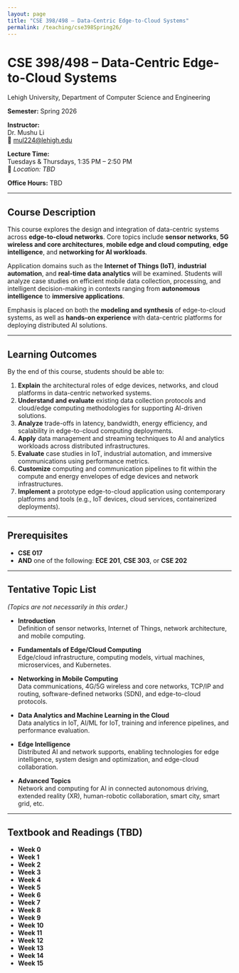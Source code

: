```yaml
---
layout: page
title: "CSE 398/498 – Data-Centric Edge-to-Cloud Systems"
permalink: /teaching/cse398Spring26/
---
```



# CSE 398/498 – Data-Centric Edge-to-Cloud Systems  

Lehigh University, Department of Computer Science and Engineering

**Semester:** Spring 2026  

**Instructor:**  
Dr. Mushu Li  
📧 [mul224@lehigh.edu](mailto:mul224@lehigh.edu)

**Lecture Time:**  
Tuesdays & Thursdays, 1:35 PM – 2:50 PM  
📍 *Location: TBD*

**Office Hours:** TBD  

---

## Course Description
This course explores the design and integration of data-centric systems across **edge-to-cloud networks**. Core topics include **sensor networks**, **5G wireless and core architectures**, **mobile edge and cloud computing**, **edge intelligence**, and **networking for AI workloads**.  

Application domains such as the **Internet of Things (IoT)**, **industrial automation**, and **real-time data analytics** will be examined. Students will analyze case studies on efficient mobile data collection, processing, and intelligent decision-making in contexts ranging from **autonomous intelligence** to **immersive applications**.  

Emphasis is placed on both the **modeling and synthesis** of edge-to-cloud systems, as well as **hands-on experience** with data-centric platforms for deploying distributed AI solutions.

---

## Learning Outcomes
By the end of this course, students should be able to:

1. **Explain** the architectural roles of edge devices, networks, and cloud platforms in data-centric networked systems.  
2. **Understand and evaluate** existing data collection protocols and cloud/edge computing methodologies for supporting AI-driven solutions.  
3. **Analyze** trade-offs in latency, bandwidth, energy efficiency, and scalability in edge-to-cloud computing deployments.  
4. **Apply** data management and streaming techniques to AI and analytics workloads across distributed infrastructures.  
5. **Evaluate** case studies in IoT, industrial automation, and immersive communications using performance metrics.  
6. **Customize** computing and communication pipelines to fit within the compute and energy envelopes of edge devices and network infrastructures.  
7. **Implement** a prototype edge-to-cloud application using contemporary platforms and tools (e.g., IoT devices, cloud services, containerized deployments).

---

## Prerequisites
- **CSE 017**  
- **AND** one of the following: **ECE 201**, **CSE 303**, or **CSE 202**

---

## Tentative Topic List  
*(Topics are not necessarily in this order.)*

- **Introduction**  
  Definition of sensor networks, Internet of Things, network architecture, and mobile computing.  

- **Fundamentals of Edge/Cloud Computing**  
  Edge/cloud infrastructure, computing models, virtual machines, microservices, and Kubernetes.  

- **Networking in Mobile Computing**  
  Data communications, 4G/5G wireless and core networks, TCP/IP and routing, software-defined networks (SDN), and edge-to-cloud protocols.  

- **Data Analytics and Machine Learning in the Cloud**  
  Data analytics in IoT, AI/ML for IoT, training and inference pipelines, and performance evaluation.  

- **Edge Intelligence**  
  Distributed AI and network supports, enabling technologies for edge intelligence, system design and optimization, and edge-cloud collaboration.  

- **Advanced Topics**  
  Network and computing for AI in connected autonomous driving, extended reality (XR), human-robotic collaboration, smart city, smart grid, etc.

---

## Textbook and Readings (TBD)

- **Week 0**  
- **Week 1**  
- **Week 2**  
- **Week 3**  
- **Week 4**  
- **Week 5**  
- **Week 6**  
- **Week 7**  
- **Week 8**  
- **Week 9**  
- **Week 10**  
- **Week 11**  
- **Week 12**  
- **Week 13**  
- **Week 14**  
- **Week 15**  

